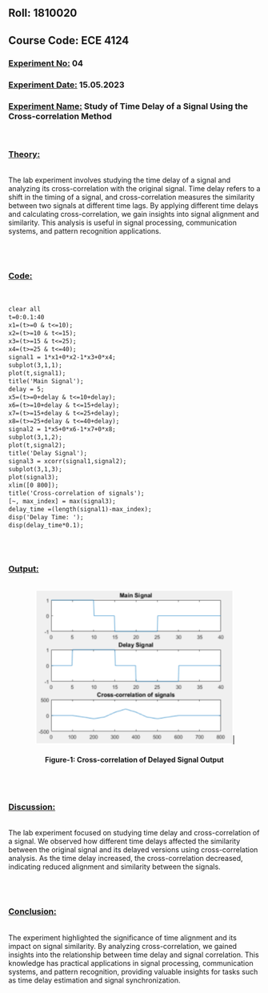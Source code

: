 ## **Roll: 1810020**
## **Course Code: ECE 4124**

### **<u>Experiment No:</u> 04**

### **<u>Experiment Date:</u> 15.05.2023**

### **<u>Experiment Name:</u> Study of Time Delay of a Signal Using the Cross-correlation Method** 

<br>


### **<u>Theory:</u>**
                 
<br>                 
    The lab experiment involves studying the time delay of a signal and analyzing its cross-correlation with the original signal. Time delay refers to a shift in the timing of a signal, and cross-correlation measures the similarity between two signals at different time lags. By applying different time delays and calculating cross-correlation, we gain insights into signal alignment and similarity. This analysis is useful in signal processing, communication systems, and pattern recognition applications. 

<br><br>
            



### **<u>Code:</u>**
<br>

```clc 
clear all 
t=0:0.1:40 
x1=(t>=0 & t<=10); 
x2=(t>=10 & t<=15); 
x3=(t>=15 & t<=25); 
x4=(t>=25 & t<=40); 
signal1 = 1*x1+0*x2-1*x3+0*x4; 
subplot(3,1,1); 
plot(t,signal1); 
title('Main Signal'); 
delay = 5; 
x5=(t>=0+delay & t<=10+delay); 
x6=(t>=10+delay & t<=15+delay); 
x7=(t>=15+delay & t<=25+delay); 
x8=(t>=25+delay & t<=40+delay); 
signal2 = 1*x5+0*x6-1*x7+0*x8; 
subplot(3,1,2); 
plot(t,signal2); 
title('Delay Signal'); 
signal3 = xcorr(signal1,signal2); 
subplot(3,1,3); 
plot(signal3); 
xlim([0 800]); 
title('Cross-correlation of signals'); 
[~, max_index] = max(signal3); 
delay_time =(length(signal1)-max_index); 
disp('Delay Time: '); 
disp(delay_time*0.1);
```


<br><br>



### **<u>Output:</u>** 
<br>

<div align="center">
<img src="./outputwave.png" alt="Figure-1: Cross-correlation of Delayed Signal Output">
<br>
<h4> Figure-1: Cross-correlation of Delayed Signal Output </h4> 
</div>


<br><br>


### **<u>Discussion:</u>** 
<br>
The lab experiment focused on studying time delay and cross-correlation of a signal. We observed how different time delays affected the similarity between the original signal and its delayed versions using cross-correlation analysis. As the time delay increased, the cross-correlation decreased, indicating reduced alignment and similarity between the signals. 

<br><br>

### **<u>Conclusion:</u>**
<br> 
The experiment highlighted the significance of time alignment and its impact on signal similarity. By analyzing cross-correlation, we gained insights into the relationship between time delay and signal correlation. This knowledge has practical applications in signal processing, communication systems, and pattern recognition, providing valuable insights for tasks such as time delay estimation and signal synchronization.

